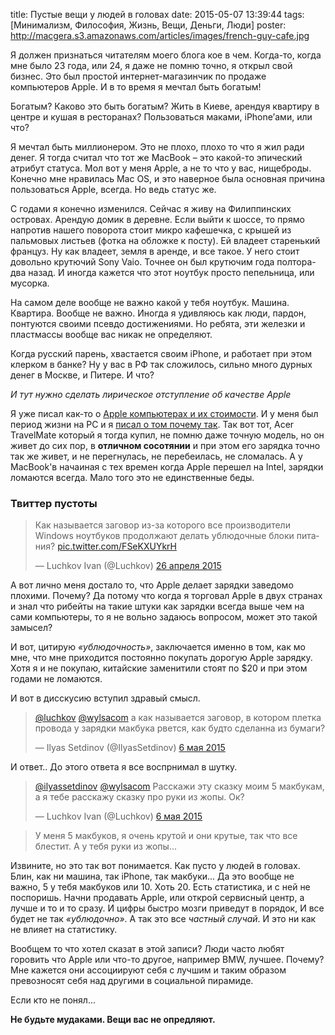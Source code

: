title: Пустые вещи у людей в головах
date: 2015-05-07 13:39:44
tags: [Минимализм, Философия, Жизнь, Вещи, Деньги, Люди]
poster: http://macgera.s3.amazonaws.com/articles/images/french-guy-cafe.jpg

Я должен признаться читателям моего блога кое в чем. Когда-то, когда мне было 23 года, или 24, я даже не помню точно, я открыл свой бизнес. Это был простой интернет-магазинчик по продаже компьютеров Apple. И в то время я мечтал быть богатым!

Богатым? Каково это быть богатым? Жить в Киеве, арендуя квартиру в центре и кушая в ресторанах? Пользоваться маками, iPhone’ами, или что?

Я мечтал быть миллионером. Это не плохо, плохо то что я жил ради денег. Я тогда считал что тот же MacBook – это какой-то эпический атрибут статуса. Мол вот у меня Apple, а не то что у вас, нищеброды. Конечно мне нравилась Mac OS, и это наверное была основная причина пользоваться Apple, всегда. Но ведь статус же.

С годами я конечно изменился. Сейчас я живу на Филиппинских островах. Арендую домик в деревне. Если выйти к шоссе, то прямо напротив нашего поворота стоит микро кафешечка, с крышей из пальмовых листьев (фотка на обложке к посту). Ей владеет старенький француз. Ну как владеет, земля в аренде, и все такое. У него стоит довольно крутючий Sony Vaio. Точнее он был крутючим года полтора-два назад. И иногда кажется что этот ноутбук просто пепельница, или мусорка.

На самом деле вообще не важно какой у тебя ноутбук. Машина. Квартира. Вообще не важно. Иногда я удивляюсь как люди, пардон, понтуются своими псевдо достижениями. Но ребята, эти железки и пластмассы вообще вас никак не определяют.

Когда русский парень, хвастается своим iPhone, и работает при этом клерком в банке? Ну у вас в РФ так сложилось, сильно много дурных денег в Москве, и Питере. И что?

*И тут нужно сделать лирическое отступление об качестве Apple*

Я уже писал как-то о [Apple компьютерах и их стоимости](/blog/expensive-not-better/). И у меня был период жизни на PC и я [писал о том почему так](/blog/work-space-cost/). Так вот тот, Acer TravelMate который я тогда купил, не помню даже точную модель, но он живет до сих пор, в **отличном сосотянии** и при этом его зарядка точно так же живет, и не перегнулась, не перебеилась, не сломалась. А у MacBook'в начаиная с тех времен когда Apple перешел на Intel, зарядки ломаются всегда. Мало того это не единственные беды.

### Твиттер пустоты

<div class="tweet">
    <blockquote class="twitter-tweet" lang="ru"><p lang="ru" dir="ltr">Как называется заговор из-за которого все производители Windows ноутбуков продолжают делать ублюдочные блоки питания? <a href="http://t.co/FSeKXUYkrH">pic.twitter.com/FSeKXUYkrH</a></p>&mdash; Luchkov Ivan (@Luchkov) <a href="https://twitter.com/Luchkov/status/592400294966878210">26 апреля 2015</a></blockquote>
    <script async src="//platform.twitter.com/widgets.js" charset="utf-8"></script>
</div>

А вот лично меня достало то, что Apple делает зарядки заведомо плохими. Почему? Да потому что когда я торговал Apple в двух странах и знал что рибейты на такие штуки как зарядки всегда выше чем на сами компьютеры, то я не вольно задаюсь вопросом, может это такой замысел?

И вот, цитирую *«ублюдочность»*, заключается именно в том, как мо мне, что мне приходится постоянно покупать дорогую Apple зарядку. Хотя я и не покупаю, китайские заменитили стоят по $20 и при этом годами не ломаются.

И вот в дисскусию вступил здравый смысл.

<div class="tweet">
    <blockquote class="twitter-tweet" lang="ru"><p lang="ru" dir="ltr"><a href="https://twitter.com/Luchkov">@luchkov</a> <a href="https://twitter.com/wylsacom">@wylsacom</a> а как называется заговор, в котором плетка провода у зарядки макбука рвется, как будто сделанна из бумаги?</p>&mdash; Ilyas Setdinov (@IlyasSetdinov) <a href="https://twitter.com/IlyasSetdinov/status/595899002689875968">6 мая 2015</a></blockquote>
    <script async src="//platform.twitter.com/widgets.js" charset="utf-8"></script>
</div>

И ответ.. До этого ответа я все воспрнимал в шутку.

<div class="tweet">
    <blockquote class="twitter-tweet" lang="ru"><p lang="ru" dir="ltr"><a href="https://twitter.com/IlyasSetdinov">@ilyassetdinov</a> <a href="https://twitter.com/wylsacom">@wylsacom</a> Расскажи эту сказку моим 5 макбукам, а я тебе расскажу сказку про руки из жопы. Ок?</p>&mdash; Luchkov Ivan (@Luchkov) <a href="https://twitter.com/Luchkov/status/595899230545383424">6 мая 2015</a></blockquote>
    <script async src="//platform.twitter.com/widgets.js" charset="utf-8"></script>
</div>

>У меня 5 макбуков, я очень крутой и они крутые, так что все блестит. А у тебя руки из жопы...

Извините, но это так вот понимается. Как пусто у людей в головах. Блин, как ни машина, так iPhone, так макбуки... Да это вообще не важно, 5 у тебя макбуков или 10. Хоть 20. Есть статистика, и с ней не поспоришь. Начни продавать Apple, или открой сервисный центр, а лучше и то и то сразу. И цифры быстро мозги приведут в порядок, И все будет не так *«ублюдочно»*. А так это все *частный случай*. И это ни как не влияет на статистику.

Вообщем то что хотел сказат в этой записи? Люди часто любят горовить что Apple или что-то другое, например BMW, лучшее. Почему? Мне кажется они ассоциируют себя с лучшим и таким образом превозносят себя над другими в социальной пирамиде.

Если кто не понял...

**Не будьте мудаками. Вещи вас не опредляют.**
